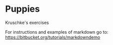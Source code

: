 # Puppies
Kruschke's exercises

For instructions and examples of markdown go to: https://bitbucket.org/tutorials/markdowndemo
